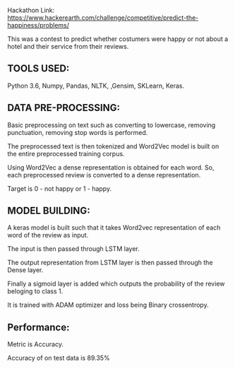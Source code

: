 Hackathon Link:
https://www.hackerearth.com/challenge/competitive/predict-the-happiness/problems/

This was a contest to predict whether costumers were happy or not about a hotel and their service from their reviews.

## TOOLS USED:

Python 3.6, Numpy, Pandas, NLTK, ,Gensim, SKLearn, Keras. 

## DATA PRE-PROCESSING:

Basic preprocessing on text such as converting to lowercase, removing punctuation, removing stop words is performed.

The preprocessed text is then tokenized and Word2Vec model is built on the entire preprocessed training corpus.

Using Word2Vec a dense representation is obtained for each word. So, each preprocessed review is converted to a dense representation.

Target is 0 - not happy or 1 - happy.

## MODEL BUILDING:

A keras model is built such that it takes Word2vec representation of each word of the review as input.

The input is then passed through LSTM layer.

The output representation from LSTM layer is then passed through the Dense layer.

Finally a sigmoid layer is added which outputs the probability of the review beloging to class 1.

It is trained with ADAM optimizer and loss being Binary crossentropy.

## Performance:

Metric is Accuracy.

Accuracy of on test data is 89.35%

